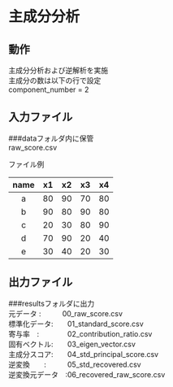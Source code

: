 # 主成分分析
## 動作
主成分分析および逆解析を実施  
主成分の数は以下の行で設定  
component_number = 2  
  
## 入力ファイル  
###dataフォルダ内に保管  
raw_score.csv
   
ファイル例  

| name | x1  | x2 | x3 | x4 |
|:----:|-----|----|----|----|
|  a   | 80  | 90 | 70 | 80 |
|  b   | 90  | 80 | 90 | 80 |
|  c   | 20  | 30 | 80 | 90 |
|  d   | 70  | 90 | 20 | 40 |
|  e   | 30  | 40 | 20 | 30 |



## 出力ファイル
###resultsフォルダに出力  
元データ :　　　00_raw_score.csv  
標準化データ:　　01_standard_score.csv  
寄与率　:　　　　02_contribution_ratio.csv  
固有ベクトル:　　03_eigen_vector.csv  
主成分スコア:　　04_std_principal_score.csv  
逆変換　　:　　　05_std_recovered.csv  
逆変換元データ　:06_recovered_raw_score.csv  
